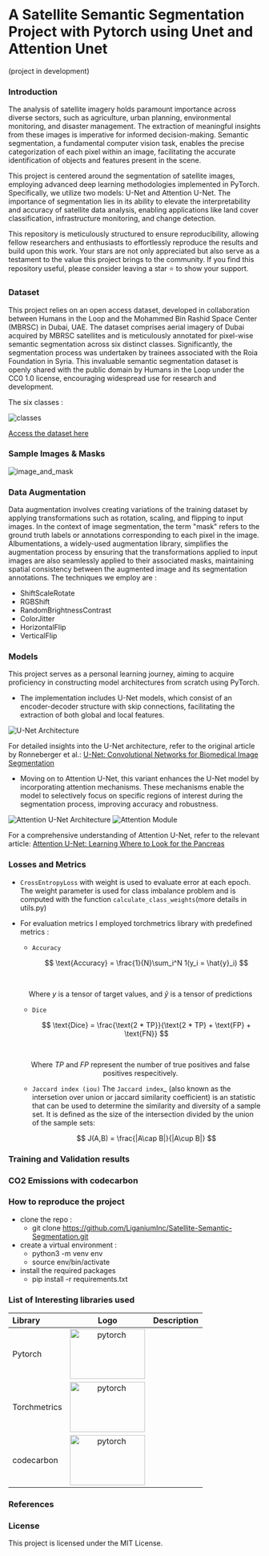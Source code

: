 

# A Satellite Semantic Segmentation Project with Pytorch using Unet and Attention Unet
(project in development)


### Introduction

The analysis of satellite imagery holds paramount importance across diverse sectors, such as agriculture, urban planning, environmental monitoring, and disaster management. The extraction of meaningful insights from these images is imperative for informed decision-making. Semantic segmentation, a fundamental computer vision task, enables the precise categorization of each pixel within an image, facilitating the accurate identification of objects and features present in the scene.

This project is centered around the segmentation of satellite images, employing advanced deep learning methodologies implemented in PyTorch. Specifically, we utilize two  models: U-Net and Attention U-Net. The importance of segmentation lies in its ability to elevate the interpretability and accuracy of satellite data analysis, enabling applications like land cover classification, infrastructure monitoring, and change detection.

This repository is meticulously structured to ensure reproducibility, allowing fellow researchers and enthusiasts to effortlessly reproduce the results and build upon this work. Your stars are not only appreciated but also serve as a testament to the value this project brings to the community. If you find this repository useful, please consider leaving a star ⭐️ to show your support. 

### Dataset
This project relies on an open access dataset, developed in collaboration between Humans in the Loop and the Mohammed Bin Rashid Space Center (MBRSC) in Dubai, UAE. The dataset comprises aerial imagery of Dubai acquired by MBRSC satellites and is meticulously annotated for pixel-wise semantic segmentation across six distinct classes. Significantly, the segmentation process was undertaken by trainees associated with the Roia Foundation in Syria. This invaluable semantic segmentation dataset is openly shared with the public domain by Humans in the Loop under the CC0 1.0 license, encouraging widespread use for research and development. 

The six classes : 

<img src="readme_images/rgb_classes.png" alt="classes" /> 

[Access the dataset here](https://www.kaggle.com/datasets/humansintheloop/semantic-segmentation-of-aerial-imagery)

### Sample Images & Masks
<img src="readme_images/image_and_mask2.png" alt="image_and_mask" /> 

### Data Augmentation
Data augmentation involves creating variations of the training dataset by applying transformations such as rotation, scaling, and flipping to input images. In the context of image segmentation, the term "mask" refers to the ground truth labels or annotations corresponding to each pixel in the image. Albumentations, a widely-used augmentation library, simplifies the augmentation process by ensuring that the transformations applied to input images are also seamlessly applied to their associated masks, maintaining spatial consistency between the augmented image and its segmentation annotations.
The techniques we employ are :

* ShiftScaleRotate
* RGBShift
* RandomBrightnessContrast
* ColorJitter
* HorizontalFlip
* VerticalFlip

### Models

This project serves as a personal learning journey, aiming to acquire proficiency in constructing model architectures from scratch using PyTorch. 

* The implementation includes U-Net models, which consist of an encoder-decoder structure with skip connections, facilitating the extraction of both global and local features.

![U-Net Architecture](readme_images/u-net-architecture.png)

For detailed insights into the U-Net architecture, refer to the original article by Ronneberger et al.: [U-Net: Convolutional Networks for Biomedical Image Segmentation](https://arxiv.org/abs/1505.04597)

* Moving on to Attention U-Net, this variant enhances the U-Net model by incorporating attention mechanisms. These mechanisms enable the model to selectively focus on specific regions of interest during the segmentation process, improving accuracy and robustness.

![Attention U-Net Architecture](readme_images/att_unet.png)
![Attention Module](readme_images/attentionmodule.png)

For a comprehensive understanding of Attention U-Net, refer to the relevant article: [Attention U-Net: Learning Where to Look for the Pancreas](https://arxiv.org/abs/1804.03999)

### Losses and Metrics

* `CrossEntropyLoss` with weight is used to evaluate error at each epoch. The weight parameter is used for class imbalance problem and is computed with the function `calculate_class_weights`(more details in utils.py)


* For evaluation metrics I employed torchmetrics library with predefined metrics : 
    * `Accuracy`
         ```math
           \text{Accuracy} = \frac{1}{N}\sum_i^N 1(y_i = \hat{y}_i) 
        ```
        <br />
    ```math
            \text{Where } y \text{ is a tensor of target values, and } \hat{y} \text{ is a tensor of predictions}
    ```

    * `Dice`
        ```math
            \text{Dice} = \frac{\text{2 * TP}}{\text{2 * TP} + \text{FP} + \text{FN}} 
        ```
        <br/>
    ```math 
        \text{Where } TP \text{ and } FP   \text{ represent the number of true positives and
        false positives respecitively.}
    ```

    * `Jaccard index (iou)`
        The `Jaccard index`_ (also known as the intersetion over union or jaccard similarity coefficient) is an statistic that can be used to determine the similarity and diversity of a sample set. It is defined as the size of the intersection divided by the union of the sample sets:

        ```math
            J(A,B) = \frac{|A\cap B|}{|A\cup B|}

        ```



### Training and Validation results


### CO2 Emissions with codecarbon


### How to reproduce the project

* clone the repo :
    - git clone https://github.com/LiganiumInc/Satellite-Semantic-Segmentation.git
* create a virtual environment :
    - python3 -m venv env
    - source env/bin/activate
* install the required packages
    - pip install -r requirements.txt

### List of Interesting libraries used

| Library      | Logo                                                                           | Description |
| :------------|:------------------------------------------------------------------------------:| -----------:|
| Pytorch      |<img src="readme_images/pytorch.svg" alt="pytorch" width="150" height="100"/>   |             |
| Torchmetrics |<img src="readme_images/torchmetrics.svg" alt="pytorch" width="150" height="100"/>|           |
| codecarbon   |<img src="readme_images/codecarbon.jpg" alt="pytorch" width="150" height="100"/>|             |

### References


### License
This project is licensed under the MIT License.


 